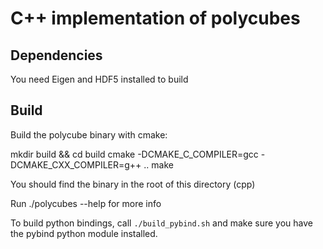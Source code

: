 # C++ implementation of polycubes

## Dependencies
You need Eigen and HDF5 installed to build

## Build
Build the polycube binary with cmake:

mkdir build && cd build
cmake -DCMAKE_C_COMPILER=gcc -DCMAKE_CXX_COMPILER=g++ ..
make

You should find the binary in the root of this directory (cpp)

Run ./polycubes --help for more info

To build python bindings, call `./build_pybind.sh` and make sure you have the pybind python module installed.

